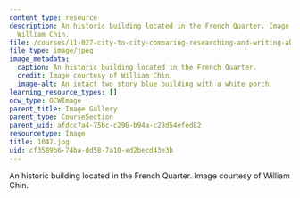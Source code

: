 ```yaml
---
content_type: resource
description: An historic building located in the French Quarter. Image courtesy of
  William Chin.
file: /courses/11-027-city-to-city-comparing-researching-and-writing-about-cities-new-orleans-spring-2011/cf3589b674badd587a10ed2becd43e3b_1047.jpg
file_type: image/jpeg
image_metadata:
  caption: An historic building located in the French Quarter.
  credit: Image courtesy of William Chin.
  image-alt: An intact two story blue building with a white porch.
learning_resource_types: []
ocw_type: OCWImage
parent_title: Image Gallery
parent_type: CourseSection
parent_uid: afdcc7a4-75bc-c296-b94a-c28d54efed82
resourcetype: Image
title: 1047.jpg
uid: cf3589b6-74ba-dd58-7a10-ed2becd43e3b
---
```

An historic building located in the French Quarter. Image courtesy of William Chin.

